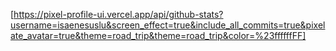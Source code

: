 [https://pixel-profile-ui.vercel.app/api/github-stats?username=isaenesuslu&screen_effect=true&include_all_commits=true&pixelate_avatar=true&theme=road_trip&theme=road_trip&color=%23ffffffFF]
